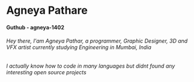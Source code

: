 # Agneya Pathare
#### Guthub - agneya-1402

###### Hey there, I'am Agneya Pathar, a programmer, Graphic Designer, 3D and VFX artist currently studying Engineering in Mumbai, India

###### I actually know how to code in many languages but didnt found any interesting open source projects 
